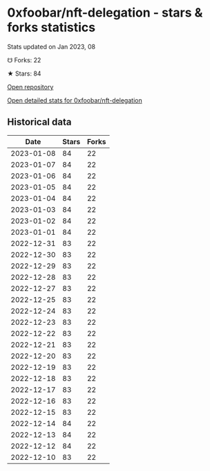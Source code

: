 # 0xfoobar/nft-delegation - stars & forks statistics

Stats updated on Jan 2023, 08

☋ Forks: 22

★ Stars: 84

[Open repository](https://github.com/0xfoobar/nft-delegation)

[Open detailed stats for 0xfoobar/nft-delegation](https://reviewgithub.com/rep/0xfoobar/nft-delegation)

## Historical data
| Date | Stars | Forks |
|------|-------|-------|
| 2023-01-08 | 84 | 22 | 
| 2023-01-07 | 84 | 22 | 
| 2023-01-06 | 84 | 22 | 
| 2023-01-05 | 84 | 22 | 
| 2023-01-04 | 84 | 22 | 
| 2023-01-03 | 84 | 22 | 
| 2023-01-02 | 84 | 22 | 
| 2023-01-01 | 84 | 22 | 
| 2022-12-31 | 83 | 22 | 
| 2022-12-30 | 83 | 22 | 
| 2022-12-29 | 83 | 22 | 
| 2022-12-28 | 83 | 22 | 
| 2022-12-27 | 83 | 22 | 
| 2022-12-25 | 83 | 22 | 
| 2022-12-24 | 83 | 22 | 
| 2022-12-23 | 83 | 22 | 
| 2022-12-22 | 83 | 22 | 
| 2022-12-21 | 83 | 22 | 
| 2022-12-20 | 83 | 22 | 
| 2022-12-19 | 83 | 22 | 
| 2022-12-18 | 83 | 22 | 
| 2022-12-17 | 83 | 22 | 
| 2022-12-16 | 83 | 22 | 
| 2022-12-15 | 83 | 22 | 
| 2022-12-14 | 84 | 22 | 
| 2022-12-13 | 84 | 22 | 
| 2022-12-12 | 84 | 22 | 
| 2022-12-10 | 83 | 22 | 

